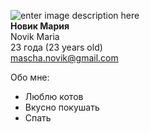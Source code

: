 ![enter image description    here](https://sun1.beltelecom-by-minsk.userapi.com/s/v1/ig2/X77lD7wRnr9mWskPZkhZTeCuzaNqCYC23YH2q4E9bkqxjSRTm-Puh_XbBuu5Py3I8r3LCkrQIu5iqrcV3ufUUmD4.jpg?size=200x200&quality=96&crop=227,121,358,358&ava=1)  
**Новик Мария**     
Novik Maria  
23 года (23 years old)  
mascha.novik@gmail.com  

Обо мне:
 - Люблю котов
 - Вкусно покушать
 - Спать
